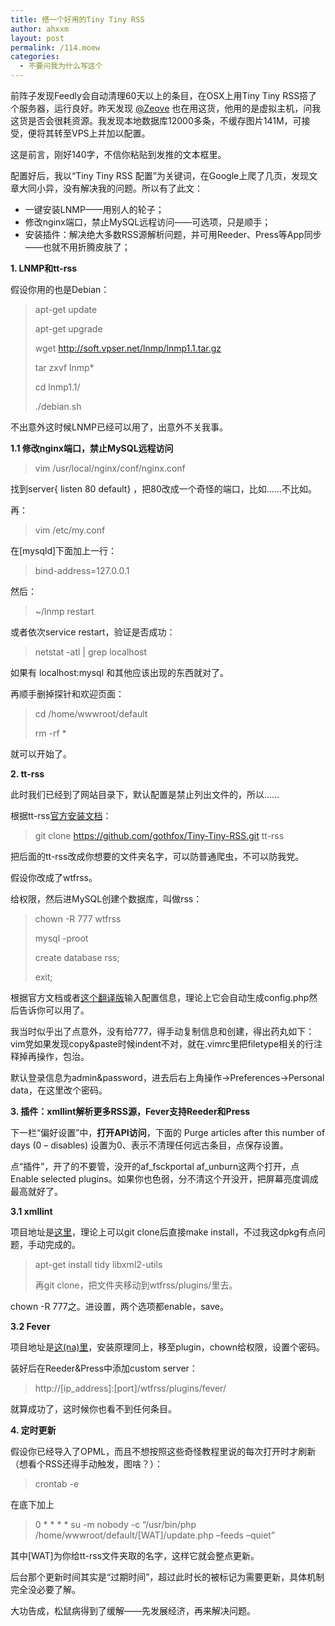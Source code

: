 ```yaml
---
title: 搭一个好用的Tiny Tiny RSS
author: ahxxm
layout: post
permalink: /114.moew
categories:
  - 不要问我为什么写这个
---
```

前阵子发现Feedly会自动清理60天以上的条目，在OSX上用Tiny Tiny RSS搭了个服务器，运行良好。昨天发现 <a href="https://twitter.com/Zeove" target="_blank">@Zeove</a> 也在用这货，他用的是虚拟主机，问我这货是否会很耗资源。我发现本地数据库12000多条，不缓存图片141M，可接受，便将其转至VPS上并加以配置。

这是前言，刚好140字，不信你粘贴到发推的文本框里。

配置好后，我以“Tiny Tiny RSS 配置”为关键词，在Google上爬了几页，发现文章大同小异，没有解决我的问题。所以有了此文：

  * 一键安装LNMP——用别人的轮子；
  * 修改nginx端口，禁止MySQL远程访问——可选项，只是顺手；
  * 安装插件：解决绝大多数RSS源解析问题，并可用Reeder、Press等App同步——也就不用折腾皮肤了；

<!--more-->

**1. LNMP和tt-rss**

假设你用的也是Debian：

> apt-get update
> 
> apt-get upgrade
> 
> wget http://soft.vpser.net/lnmp/lnmp1.1.tar.gz
> 
> tar zxvf lnmp*
> 
> cd lnmp1.1/
> 
> ./debian.sh

不出意外这时候LNMP已经可以用了，出意外不关我事。

**1.1 修改nginx端口，禁止MySQL远程访问**

> vim /usr/local/nginx/conf/nginx.conf

找到server{ listen 80 default} ，把80改成一个奇怪的端口，比如……不比如。

再：

> vim /etc/my.conf

在[mysqld]下面加上一行：

> bind-address=127.0.0.1

然后：

> ~/lnmp restart

或者依次service restart，验证是否成功：

> netstat -atl | grep localhost

如果有 localhost:mysql 和其他应该出现的东西就对了。

再顺手删掉探针和欢迎页面：

> cd /home/wwwroot/default
> 
> rm -rf *

就可以开始了。

**2. tt-rss**

此时我们已经到了网站目录下，默认配置是禁止列出文件的，所以……

根据tt-rss<a href="http://tt-rss.org/redmine/projects/tt-rss/wiki/InstallationNotes" target="_blank">官方安装文档</a>：

> git clone https://github.com/gothfox/Tiny-Tiny-RSS.git tt-rss

把后面的tt-rss改成你想要的文件夹名字，可以防普通爬虫，不可以防我党。

假设你改成了wtfrss。

给权限，然后进MySQL创建个数据库，叫做rss：

> chown -R 777 wtfrss
> 
> mysql -proot
> 
> create database rss;
> 
> exit;

根据官方文档或者<a href="http://www.freehao123.com/tiny-tiny-rss/" target="_blank">这个翻译版</a>输入配置信息，理论上它会自动生成config.php然后告诉你可以用了。

我当时似乎出了点意外，没有给777，得手动复制信息和创建，得出药丸如下：vim党如果发现copy&paste时候indent不对，就在.vimrc里把filetype相关的行注释掉再操作，包治。

默认登录信息为admin&password，进去后右上角操作->Preferences->Personal data，在这里改个密码。

**3. 插件：xmllint解析更多RSS源，Fever支持Reeder和Press**

下一栏“偏好设置”中，**打开API访问**，下面的 Purge articles after this number of days (0 &#8211; disables) 设置为0、表示不清理任何远古条目，点保存设置。

点“插件”，开了的不要管，没开的af\_fsckportal af\_unburn这两个打开，点Enable selected plugins。如果你也色弱，分不清这个开没开，把屏幕亮度调成最高就好了。

**3.1 xmllint**

项目地址是<a href="https://github.com/fastcat/tt-rss-ff-xmllint" target="_blank">这里</a>，理论上可以git clone后直接make install，不过我这dpkg有点问题，手动完成的。

> apt-get install tidy libxml2-utils
> 
> 再git clone，把文件夹移动到wtfrss/plugins/里去。

chown -R 777之。进设置，两个选项都enable，save。

**3.2 Fever**

项目地址是<a href="https://github.com/dasmurphy/tinytinyrss-fever-plugin" target="_blank">这(na)里</a>，安装原理同上，移至plugin，chown给权限，设置个密码。

装好后在Reeder&Press中添加custom server：

> http://[ip_address]:[port]/wtfrss/plugins/fever/

就算成功了，这时候你也看不到任何条目。

**4. 定时更新**

假设你已经导入了OPML，而且不想按照这些奇怪教程里说的每次打开时才刷新（想看个RSS还得手动触发，图啥？）：

> crontab -e

在底下加上

> 0 \* \* \* \* su -m nobody -c &#8220;/usr/bin/php /home/wwwroot/default/[WAT]/update.php &#8211;feeds &#8211;quiet&#8221;

其中[WAT]为你给tt-rss文件夹取的名字，这样它就会整点更新。

后台那个更新时间其实是“过期时间”，超过此时长的被标记为需要更新，具体机制完全没必要了解。

大功告成，松鼠病得到了缓解——先发展经济，再来解决问题。